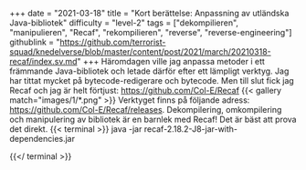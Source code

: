 +++
date = "2021-03-18"
title = "Kort berättelse: Anpassning av utländska Java-bibliotek"
difficulty = "level-2"
tags = ["dekompilieren", "manipulieren", "Recaf", "rekompilieren", "reverse", "reverse-engineering"]
githublink = "https://github.com/terrorist-squad/knedelverse/blob/master/content/post/2021/march/20210318-recaf/index.sv.md"
+++
Häromdagen ville jag anpassa metoder i ett främmande Java-bibliotek och letade därför efter ett lämpligt verktyg. Jag har tittat mycket på bytecode-redigerare och bytecode. Men till slut fick jag Recaf och jag är helt förtjust: https://github.com/Col-E/Recaf
{{< gallery match="images/1/*.png" >}}
Verktyget finns på följande adress: https://github.com/Col-E/Recaf/releases. Dekompilering, omkompilering och manipulering av bibliotek är en barnlek med Recaf! Det är bäst att prova det direkt.
{{< terminal >}}
java -jar recaf-2.18.2-J8-jar-with-dependencies.jar

{{</ terminal >}}
